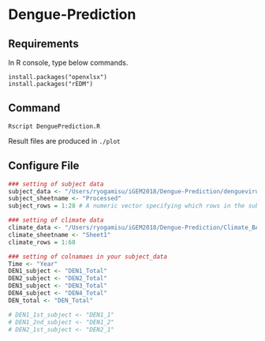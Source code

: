 # Dengue-Prediction

## Requirements
In R console, type below commands.
```
install.packages("openxlsx")
install.packages("rEDM")
```

## Command

```
Rscript DenguePrediction.R
```

Result files are produced in `./plot`

## Configure File
```config.R
### setting of subject data
subject_data <- "/Users/ryogamisu/iGEM2018/Dengue-Prediction/denguevirus_infected_in_Bankok.xlsx"
subject_sheetname <- "Processed"
subject_rows = 1:28 # A numeric vector specifying which rows in the subject data file to read. If NULL, all rows are read.

### setting of climate data
climate_data <- "/Users/ryogamisu/iGEM2018/Dengue-Prediction/Climate_BANGKOK.xlsx"
climate_sheetname <- "Sheet1"
climate_rows = 1:68

### setting of colnamaes in your subject_data
Time <- "Year"
DEN1_subject <- "DEN1_Total"
DEN2_subject <- "DEN2_Total"
DEN3_subject <- "DEN3_Total"
DEN4_subject <- "DEN4_Total"
DEN_total <- "DEN_Total"

# DEN1_1st_subject <- "DEN1_1"
# DEN1_2nd_subject <- "DEN1_2"
# DEN2_1st_subject <- "DEN2_1"
```
